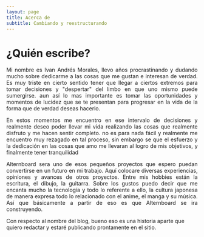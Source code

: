 ```yaml
---
layout: page
title: Acerca de
subtitle: Cambiando y reestructurando
---
```

# ¿Quién escribe?

<p style='text-align: justify;'>Mi nombre es Ivan Andrés Morales, llevo años procrastinando y dudando mucho sobre dedicarme a las cosas que me gustan e interesan de verdad. Es muy triste en cierto sentido tener que llegar a ciertos extremos para tomar decisiones y "despertar" del limbo en que uno mismo puede sumergirse. aun así lo mas importante
es tomar las oportunidades y momentos de lucidez que se te presentan para progresar en la vida de la forma
que de verdad deseas hacerlo. </p>

<p style='text-align: justify;'>En estos momentos me encuentro en ese intervalo de decisiones y realmente deseo poder llevar mi vida realizando las cosas que realmente disfruto y me hacen sentir completo. no es para nada fácil y realmente me encuentro muy rezagado en tal proceso, sin embargo se que el esfuerzo y la dedicación en las cosas que amo me llevaran al logro de mis objetivos, y finalmente tener tranquilidad </p>

<p style='text-align: justify;'>Alternboard sera uno de esos pequeños proyectos que espero puedan convertirse en un futuro en mi trabajo. Aquí colocare diversas experiencias, opiniones y avances de otros proyectos. Entre mis hobbies están la escritura, el dibujo, la guitarra. Sobre los gustos puedo decir que me encanta mucho la tecnología y todo lo referente a ello, la cultura japonesa de manera expresa todo lo relacionado con el anime, el manga y su música. Así que básicamente a partir de eso es que Alternboard se ira construyendo.

Con respecto al nombre del blog, bueno eso es una historia aparte que quiero redactar y estaré publicando prontamente en el sitio.</p>
